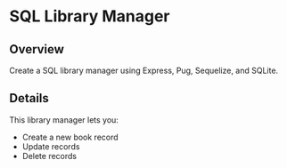 # SQL Library Manager
## Overview
Create a SQL library manager using Express, Pug, Sequelize, and SQLite.

## Details
This library manager lets you:
- Create a new book record
- Update records
- Delete records
